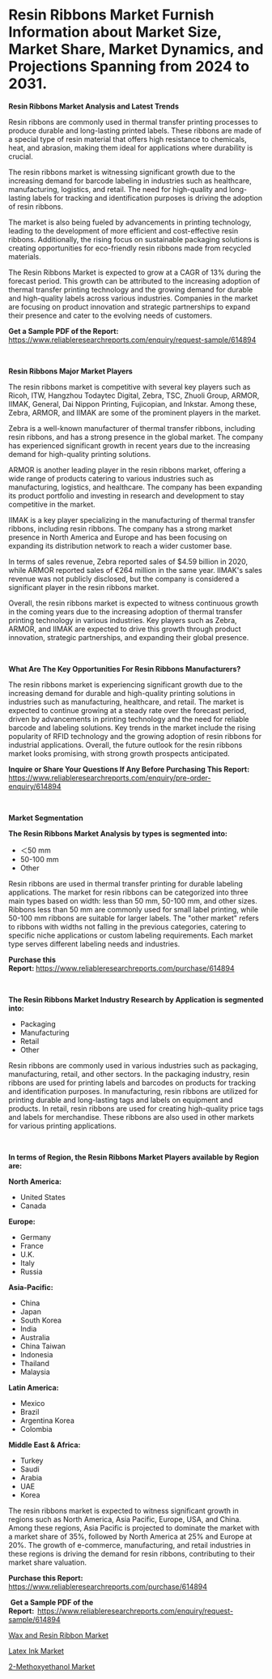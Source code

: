 <p><h1>Resin Ribbons Market Furnish Information about Market Size, Market Share, Market Dynamics, and Projections Spanning from 2024 to 2031.</h1></p><p><strong>Resin Ribbons Market Analysis and Latest Trends</strong></p>
<p><p>Resin ribbons are commonly used in thermal transfer printing processes to produce durable and long-lasting printed labels. These ribbons are made of a special type of resin material that offers high resistance to chemicals, heat, and abrasion, making them ideal for applications where durability is crucial.</p><p>The resin ribbons market is witnessing significant growth due to the increasing demand for barcode labeling in industries such as healthcare, manufacturing, logistics, and retail. The need for high-quality and long-lasting labels for tracking and identification purposes is driving the adoption of resin ribbons.</p><p>The market is also being fueled by advancements in printing technology, leading to the development of more efficient and cost-effective resin ribbons. Additionally, the rising focus on sustainable packaging solutions is creating opportunities for eco-friendly resin ribbons made from recycled materials.</p><p>The Resin Ribbons Market is expected to grow at a CAGR of 13% during the forecast period. This growth can be attributed to the increasing adoption of thermal transfer printing technology and the growing demand for durable and high-quality labels across various industries. Companies in the market are focusing on product innovation and strategic partnerships to expand their presence and cater to the evolving needs of customers.</p></p>
<p><strong>Get a Sample PDF of the Report:&nbsp;</strong> <a href="https://www.reliableresearchreports.com/enquiry/request-sample/614894">https://www.reliableresearchreports.com/enquiry/request-sample/614894</a></p>
<p>&nbsp;</p>
<p><strong>Resin Ribbons Major Market Players</strong></p>
<p><p>The resin ribbons market is competitive with several key players such as Ricoh, ITW, Hangzhou Todaytec Digital, Zebra, TSC, Zhuoli Group, ARMOR, IIMAK, General, Dai Nippon Printing, Fujicopian, and Inkstar. Among these, Zebra, ARMOR, and IIMAK are some of the prominent players in the market.</p><p>Zebra is a well-known manufacturer of thermal transfer ribbons, including resin ribbons, and has a strong presence in the global market. The company has experienced significant growth in recent years due to the increasing demand for high-quality printing solutions.</p><p>ARMOR is another leading player in the resin ribbons market, offering a wide range of products catering to various industries such as manufacturing, logistics, and healthcare. The company has been expanding its product portfolio and investing in research and development to stay competitive in the market.</p><p>IIMAK is a key player specializing in the manufacturing of thermal transfer ribbons, including resin ribbons. The company has a strong market presence in North America and Europe and has been focusing on expanding its distribution network to reach a wider customer base.</p><p>In terms of sales revenue, Zebra reported sales of $4.59 billion in 2020, while ARMOR reported sales of €264 million in the same year. IIMAK's sales revenue was not publicly disclosed, but the company is considered a significant player in the resin ribbons market.</p><p>Overall, the resin ribbons market is expected to witness continuous growth in the coming years due to the increasing adoption of thermal transfer printing technology in various industries. Key players such as Zebra, ARMOR, and IIMAK are expected to drive this growth through product innovation, strategic partnerships, and expanding their global presence.</p></p>
<p>&nbsp;</p>
<p><strong>What Are The Key Opportunities For Resin Ribbons Manufacturers?</strong></p>
<p><p>The resin ribbons market is experiencing significant growth due to the increasing demand for durable and high-quality printing solutions in industries such as manufacturing, healthcare, and retail. The market is expected to continue growing at a steady rate over the forecast period, driven by advancements in printing technology and the need for reliable barcode and labeling solutions. Key trends in the market include the rising popularity of RFID technology and the growing adoption of resin ribbons for industrial applications. Overall, the future outlook for the resin ribbons market looks promising, with strong growth prospects anticipated.</p></p>
<p><strong>Inquire or Share Your Questions If Any Before Purchasing This Report:</strong> <a href="https://www.reliableresearchreports.com/enquiry/pre-order-enquiry/614894">https://www.reliableresearchreports.com/enquiry/pre-order-enquiry/614894</a></p>
<p>&nbsp;</p>
<p><strong>Market Segmentation</strong></p>
<p><strong>The Resin Ribbons Market Analysis by types is segmented into:</strong></p>
<p><ul><li>＜50 mm</li><li>50-100 mm</li><li>Other</li></ul></p>
<p><p>Resin ribbons are used in thermal transfer printing for durable labeling applications. The market for resin ribbons can be categorized into three main types based on width: less than 50 mm, 50-100 mm, and other sizes. Ribbons less than 50 mm are commonly used for small label printing, while 50-100 mm ribbons are suitable for larger labels. The "other market" refers to ribbons with widths not falling in the previous categories, catering to specific niche applications or custom labeling requirements. Each market type serves different labeling needs and industries.</p></p>
<p><strong>Purchase this Report:&nbsp;</strong><a href="https://www.reliableresearchreports.com/purchase/614894">https://www.reliableresearchreports.com/purchase/614894</a></p>
<p>&nbsp;</p>
<p><strong>The Resin Ribbons Market Industry Research by Application is segmented into:</strong></p>
<p><ul><li>Packaging</li><li>Manufacturing</li><li>Retail</li><li>Other</li></ul></p>
<p><p>Resin ribbons are commonly used in various industries such as packaging, manufacturing, retail, and other sectors. In the packaging industry, resin ribbons are used for printing labels and barcodes on products for tracking and identification purposes. In manufacturing, resin ribbons are utilized for printing durable and long-lasting tags and labels on equipment and products. In retail, resin ribbons are used for creating high-quality price tags and labels for merchandise. These ribbons are also used in other markets for various printing applications.</p></p>
<p>&nbsp;</p>
<p><strong>In terms of Region, the Resin Ribbons Market Players available by Region are:</strong></p>
<p>
    <p> <strong> North America: </strong>
        <ul>
            <li>United States</li>
            <li>Canada</li>
        </ul>
        </p> 
    <p> <strong> Europe: </strong>
        <ul>
            <li>Germany</li>
            <li>France</li>
            <li>U.K.</li>
            <li>Italy</li>
            <li>Russia</li>
        </ul>
        </p> 
    <p> <strong> Asia-Pacific: </strong>
        <ul>
            <li>China</li>
            <li>Japan</li>
            <li>South Korea</li>
            <li>India</li>
            <li>Australia</li>
            <li>China Taiwan</li>
            <li>Indonesia</li>
            <li>Thailand</li>
            <li>Malaysia</li>
        </ul>
        </p> 
    <p> <strong> Latin America: </strong>
        <ul>
            <li>Mexico</li>
            <li>Brazil</li>
            <li>Argentina Korea</li>
            <li>Colombia</li>
        </ul>
        </p> 
    <p> <strong> Middle East & Africa: </strong>
        <ul>
            <li>Turkey</li>
            <li>Saudi</li>
            <li>Arabia</li>
            <li>UAE</li>
            <li>Korea</li>
        </ul>
    </p>
    </p>
<p><p>The resin ribbons market is expected to witness significant growth in regions such as North America, Asia Pacific, Europe, USA, and China. Among these regions, Asia Pacific is projected to dominate the market with a market share of 35%, followed by North America at 25% and Europe at 20%. The growth of e-commerce, manufacturing, and retail industries in these regions is driving the demand for resin ribbons, contributing to their market share valuation.</p></p>
<p><strong>Purchase this Report: </strong><a href="https://www.reliableresearchreports.com/purchase/614894">https://www.reliableresearchreports.com/purchase/614894</a></p>
<p>&nbsp;<strong>Get a Sample PDF of the Report:&nbsp;&nbsp;</strong><a href="https://www.reliableresearchreports.com/enquiry/request-sample/614894">https://www.reliableresearchreports.com/enquiry/request-sample/614894</a></p>
<p><strong></strong></p>
<p><p><a href="https://github.com/Alonsoolds3wq1d81czn8rbol/Market-Research-Report-List-1/blob/main/wax-and-resin-ribbon-market.md">Wax and Resin Ribbon Market</a></p><p><a href="https://github.com/yemakinde/Market-Research-Report-List-1/blob/main/latex-ink-market.md">Latex Ink Market</a></p><p><a href="https://github.com/jsmusil/Market-Research-Report-List-2/blob/main/2-methoxyethanol-market.md">2-Methoxyethanol Market</a></p></p>